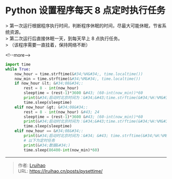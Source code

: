 # Python 设置程序每天 8 点定时执行任务


&gt; 第一次运行根据程序执行时间，判断程序休眠的时间，尽最大可能休眠，节省系统资源。  
&gt; 第二次运行后直接休眠一天，到每天早上 8 点执行任务。  
&gt; （该程序需要一直挂着，保持网络不断）

&lt;!--more--&gt;

```python
import time
while True:
    now_hour = time.strftime(&#34;%H&#34;, time.localtime())
    now_min = time.strftime(&#34;%M&#34;, time.localtime())
    if now_hour &lt; &#34;08&#34;:
        rest = 8 - int(now_hour)
        sleeptime = (rest-1)*3600 &#43; (60-int(now_min))*60
        print(&#34;启动时北京时间为：&#34;&#43;time.strftime(&#34;%H:%M&#34;, time.localtime()),&#34;\t 软件将在&#34;,rest-1,&#34;小时&#34;,int((sleeptime-(rest-1)*3600)/60),&#34;分钟后发送数据&#34;)
        time.sleep(sleeptime)
    elif now_hour &gt; &#34;08&#34;:
        rest = 8 - int(now_hour) &#43; 24
        sleeptime = (rest-1)*3600 &#43; (60-int(now_min))*60
        print(&#34;启动时北京时间为：&#34;&#43;time.strftime(&#34;%H:%M&#34;, time.localtime()),&#34;\t 软件将在&#34;,rest-1,&#34;小时&#34;,int((sleeptime-(rest-1)*3600)/60),&#34;分钟后发送数据&#34;)
        time.sleep(sleeptime)
    elif now_hour == &#34;08&#34;:
        print(&#34;启动时北京时间为：&#34; &#43; time.strftime(&#34;%H:%M&#34;, time.localtime()), &#34;\t 软件将在每天 8 点发送数据！&#34;)
        # 以下为定时任务
        print(&#34;数据&#34;)
        time.sleep(86400-int(now_min)*60)
```


---

> 作者: [Lruihao](https://github.com/Lruihao)  
> URL: https://lruihao.cn/posts/pysettime/  

